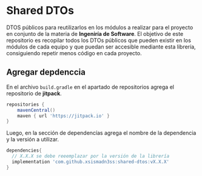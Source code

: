# Shared DTOs
DTOS públicos para reutilizarlos en los módulos a realizar para el proyecto en conjunto de la materia de **Ingeniría de Software**.
El objetivo de este repositorio es recopilar todos los DTOs públicos que pueden existir en los módulos de cada equipo y que puedan
ser accesible mediante esta librería, consiguiendo repetir menos código en cada proyecto.

## Agregar depdenccia
En el archivo ``build.gradle`` en el apartado de repositorios agrega el repositorio de **jitpack**.
```groovy
repositories {
    mavenCentral()
    maven { url 'https://jitpack.io' }
}
```

Luego, en la sección de dependencías agrega el nombre de la dependencia y la versión a utilizar.

```groovy
dependencies{
  // X.X.X se debe reeemplazar por la versión de la librería
  implementation 'com.github.xsismadn3ss:shared-dtos:vX.X.X'
}
```
